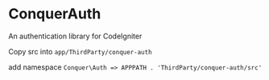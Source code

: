 # ConquerAuth
An authentication library for CodeIgniter

Copy src into `app/ThirdParty/conquer-auth`

add namespace `Conquer\Auth => APPPATH . 'ThirdParty/conquer-auth/src'`